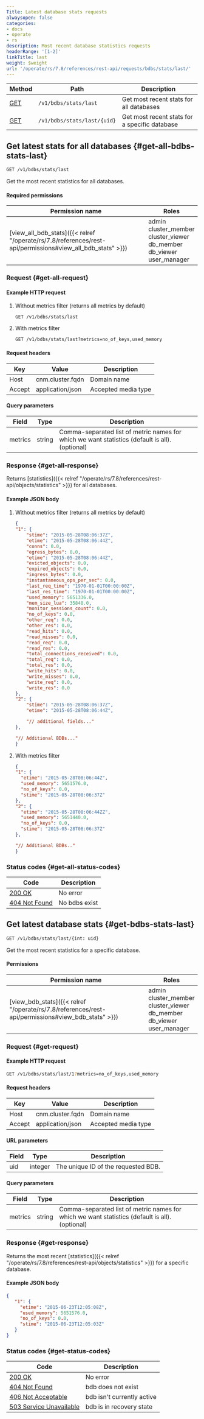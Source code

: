 ```yaml
---
Title: Latest database stats requests
alwaysopen: false
categories:
- docs
- operate
- rs
description: Most recent database statistics requests
headerRange: '[1-2]'
linkTitle: last
weight: $weight
url: '/operate/rs/7.8/references/rest-api/requests/bdbs/stats/last/'
---
```


| Method | Path | Description |
|--------|------|-------------|
| [GET](#get-all-bdbs-stats-last) | `/v1/bdbs/stats/last` | Get most recent stats for all databases |
| [GET](#get-bdbs-stats-last) | `/v1/bdbs/stats/last/{uid}` | Get most recent stats for a specific database |

## Get latest stats for all databases {#get-all-bdbs-stats-last}

```sh
GET /v1/bdbs/stats/last
```

Get the most recent statistics for all databases.

#### Required permissions

| Permission name | Roles |
|-----------------|-------|
| [view_all_bdb_stats]({{< relref "/operate/rs/7.8/references/rest-api/permissions#view_all_bdb_stats" >}}) | admin<br />cluster_member<br />cluster_viewer<br />db_member<br />db_viewer<br />user_manager |

### Request {#get-all-request}

#### Example HTTP request

1. Without metrics filter (returns all metrics by default)
    ```
    GET /v1/bdbs/stats/last
    ```

2. With metrics filter
    ```
    GET /v1/bdbs/stats/last?metrics=no_of_keys,used_memory
    ```

#### Request headers

| Key | Value | Description |
|-----|-------|-------------|
| Host | cnm.cluster.fqdn | Domain name |
| Accept | application/json | Accepted media type |

#### Query parameters

| Field | Type | Description |
|-------|------|-------------|
| metrics | string | Comma-separated list of metric names for which we want statistics (default is all). (optional) |

### Response {#get-all-response}

Returns [statistics]({{< relref "/operate/rs/7.8/references/rest-api/objects/statistics" >}}) for all databases.

#### Example JSON body

1. Without metrics filter (returns all metrics by default)
    ```json
    {
    "1": {
        "stime": "2015-05-28T08:06:37Z",
        "etime": "2015-05-28T08:06:44Z",
        "conns": 0.0,
        "egress_bytes": 0.0,
        "etime": "2015-05-28T08:06:44Z",
        "evicted_objects": 0.0,
        "expired_objects": 0.0,
        "ingress_bytes": 0.0,
        "instantaneous_ops_per_sec": 0.0,
        "last_req_time": "1970-01-01T00:00:00Z",
        "last_res_time": "1970-01-01T00:00:00Z",
        "used_memory": 5651336.0,
        "mem_size_lua": 35840.0,
        "monitor_sessions_count": 0.0,
        "no_of_keys": 0.0,
        "other_req": 0.0,
        "other_res": 0.0,
        "read_hits": 0.0,
        "read_misses": 0.0,
        "read_req": 0.0,
        "read_res": 0.0,
        "total_connections_received": 0.0,
        "total_req": 0.0,
        "total_res": 0.0,
        "write_hits": 0.0,
        "write_misses": 0.0,
        "write_req": 0.0,
        "write_res": 0.0
    },
    "2": {
        "stime": "2015-05-28T08:06:37Z",
        "etime": "2015-05-28T08:06:44Z",

        "// additional fields..."
    },

    "// Additional BDBs..."
    }
    ```

2. With metrics filter
    ```json
    {
    "1": {
      "etime": "2015-05-28T08:06:44Z",
      "used_memory": 5651576.0,
      "no_of_keys": 0.0,
      "stime": "2015-05-28T08:06:37Z"
    },
    "2": {
      "etime": "2015-05-28T08:06:44ZZ",
      "used_memory": 5651440.0,
      "no_of_keys": 0.0,
      "stime": "2015-05-28T08:06:37Z"
    },

    "// Additional BDBs.."
    }
    ```

### Status codes {#get-all-status-codes}

| Code | Description |
|------|-------------|
| [200 OK](http://www.w3.org/Protocols/rfc2616/rfc2616-sec10.html#sec10.2.1) | No error |
| [404 Not Found](http://www.w3.org/Protocols/rfc2616/rfc2616-sec10.html#sec10.4.5) | No bdbs exist |

## Get latest database stats {#get-bdbs-stats-last}

```sh
GET /v1/bdbs/stats/last/{int: uid}
```

Get the most recent statistics for a specific database.

#### Permissions

| Permission name | Roles |
|-----------------|-------|
| [view_bdb_stats]({{< relref "/operate/rs/7.8/references/rest-api/permissions#view_bdb_stats" >}}) | admin<br />cluster_member<br />cluster_viewer<br />db_member<br />db_viewer<br />user_manager |

### Request {#get-request}

#### Example HTTP request

```sh
GET /v1/bdbs/stats/last/1?metrics=no_of_keys,used_memory
```

#### Request headers

| Key | Value | Description |
|-----|-------|-------------|
| Host | cnm.cluster.fqdn | Domain name |
| Accept | application/json | Accepted media type |

#### URL parameters

| Field | Type | Description |
|-------|------|-------------|
| uid | integer | The unique ID of the requested BDB. |

#### Query parameters

| Field | Type | Description |
|-------|------|-------------|
| metrics | string | Comma-separated list of metric names for which we want statistics (default is all). (optional) |

### Response {#get-response}

Returns the most recent [statistics]({{< relref "/operate/rs/7.8/references/rest-api/objects/statistics" >}}) for a specific database.

#### Example JSON body

```json
{
   "1": {
     "etime": "2015-06-23T12:05:08Z",
     "used_memory": 5651576.0,
     "no_of_keys": 0.0,
     "stime": "2015-06-23T12:05:03Z"
   }
}
```

### Status codes {#get-status-codes}

| Code | Description |
|------|-------------|
| [200 OK](http://www.w3.org/Protocols/rfc2616/rfc2616-sec10.html#sec10.2.1) | No error |
| [404 Not Found](http://www.w3.org/Protocols/rfc2616/rfc2616-sec10.html#sec10.4.5) | bdb does not exist |
| [406 Not Acceptable](http://www.w3.org/Protocols/rfc2616/rfc2616-sec10.html#sec10.4.7) | bdb isn't currently active |
| [503 Service Unavailable](http://www.w3.org/Protocols/rfc2616/rfc2616-sec10.html#sec10.5.4) | bdb is in recovery state |
